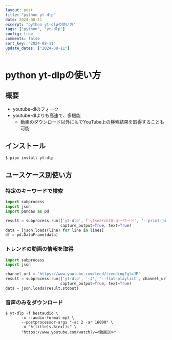 ```yaml
---
layout: post
title: "python yt-dlp"
date: 2024-08-11
excerpt: "python yt-dlpの使い方"
tags: ["python", "yt-dlp"]
config: true
comments: false
sort_key: "2024-08-11"
update_dates: ["2024-08-11"]
---
```


# python yt-dlpの使い方

## 概要
 - youtube-dlのフォーク
 - youtube-dlよりも高速で、多機能
   - 動画のダウンロード以外にもでYouTube上の検索結果を取得することも可能

## インストール

```console
$ pipx install yt-dlp
```

## ユースケース別使い方

### 特定のキーワードで検索

```python
import subprocess
import json
import pandas as pd

result = subprocess.run(['yt-dlp', f'ytsearch10:キーワード', '--print-json', '--skip-download'], 
                        capture_output=True, text=True)
data = [json.loads(line) for line in lines]
df = pd.DataFrame(data)
```

### トレンドの動画の情報を取得

```python
import subprocess
import json

channel_url = "https://www.youtube.com/feed/trending?gl=JP"
result = subprocess.run(['yt-dlp', '-J', '--flat-playlist', channel_url], 
                        capture_output=True, text=True)
data = json.loads(result.stdout)
```

### 音声のみをダウンロード

```console
$ yt-dlp -f bestaudio \
       -x --audio-format mp3 \
       --postprocessor-args "-ac 2 -ar 16000" \
       -o "%(title)s.%(ext)s" \
       "https://www.youtube.com/watch?v=<動画ID>"
```
